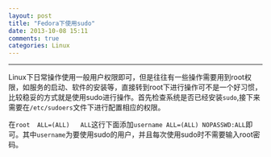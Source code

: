 ```yaml
---
layout: post
title: "Fedora下使用sudo"
date: 2013-10-08 15:11
comments: true
categories: Linux
---
```

---
Linux下日常操作使用一般用户权限即可，但是往往有一些操作需要用到root权限，如服务的启动、软件的安装等，直接转到root下进行操作可不是一个好习惯，比较稳妥的方式就是使用sudo进行操作。首先检查系统是否已经安装`sudo`,接下来需要在`/etc/sudoers`文件下进行配置相应的权限。

在`root	ALL=(ALL)	ALL`这行下面添加`username	ALL=(ALL) NOPASSWD:ALL`即可。其中`username`为要使用sudo的用户，并且每次使用sudo时不需要输入root密码。

